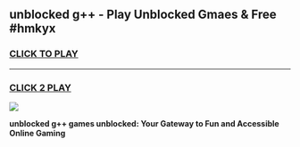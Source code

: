 
## unblocked g++ - Play Unblocked Gmaes & Free #hmkyx
<h3>
<a href="https://news.freeplayer.one?title=unblocked_g++&ref=24F">CLICK TO PLAY</a></h3>
<hr>

<h3>
<a href="https://news.freeplayer.one?title=unblocked_g++&ref=24F">CLICK 2 PLAY</a>
  
</h3>

<a href="https://news.freeplayer.one?title=unblocked_g++&ref=24F/"><img src="https://clearcache.store/games.png"></a>


**unblocked g++ games unblocked: Your Gateway to Fun and Accessible Online Gaming**
